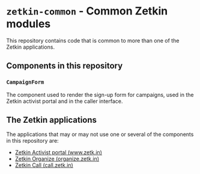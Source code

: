 # `zetkin-common` - Common Zetkin modules
This repository contains code that is common to more than one of the Zetkin
applications.

## Components in this repository

### `CampaignForm`
The component used to render the sign-up form for campaigns, used in the Zetkin
activist portal and in the caller interface.

## The Zetkin applications
The applications that may or may not use one or several of the components in
this repository are:

* [Zetkin Activist portal (www.zetk.in)](https://github.com/zetkin/www.zetk.in)
* [Zetkin Organize (organize.zetk.in)](https://github.com/zetkin/organize.zetk.in)
* [Zetkin Call (call.zetk.in)](https://github.com/zetkin/call.zetk.in)

